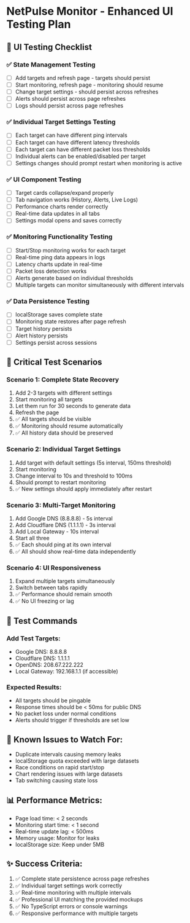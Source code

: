 # NetPulse Monitor - Enhanced UI Testing Plan

## 🚀 UI Testing Checklist

### ✅ State Management Testing
- [ ] Add targets and refresh page - targets should persist
- [ ] Start monitoring, refresh page - monitoring should resume
- [ ] Change target settings - should persist across refreshes
- [ ] Alerts should persist across page refreshes
- [ ] Logs should persist across page refreshes

### ✅ Individual Target Settings Testing
- [ ] Each target can have different ping intervals
- [ ] Each target can have different latency thresholds
- [ ] Each target can have different packet loss thresholds
- [ ] Individual alerts can be enabled/disabled per target
- [ ] Settings changes should prompt restart when monitoring is active

### ✅ UI Component Testing
- [ ] Target cards collapse/expand properly
- [ ] Tab navigation works (History, Alerts, Live Logs)
- [ ] Performance charts render correctly
- [ ] Real-time data updates in all tabs
- [ ] Settings modal opens and saves correctly

### ✅ Monitoring Functionality Testing
- [ ] Start/Stop monitoring works for each target
- [ ] Real-time ping data appears in logs
- [ ] Latency charts update in real-time
- [ ] Packet loss detection works
- [ ] Alerts generate based on individual thresholds
- [ ] Multiple targets can monitor simultaneously with different intervals

### ✅ Data Persistence Testing
- [ ] localStorage saves complete state
- [ ] Monitoring state restores after page refresh
- [ ] Target history persists
- [ ] Alert history persists
- [ ] Settings persist across sessions

## 🎯 Critical Test Scenarios

### Scenario 1: Complete State Recovery
1. Add 2-3 targets with different settings
2. Start monitoring all targets
3. Let them run for 30 seconds to generate data
4. Refresh the page
5. ✅ All targets should be visible
6. ✅ Monitoring should resume automatically
7. ✅ All history data should be preserved

### Scenario 2: Individual Target Settings
1. Add target with default settings (5s interval, 150ms threshold)
2. Start monitoring
3. Change interval to 10s and threshold to 100ms
4. Should prompt to restart monitoring
5. ✅ New settings should apply immediately after restart

### Scenario 3: Multi-Target Monitoring
1. Add Google DNS (8.8.8.8) - 5s interval
2. Add Cloudflare DNS (1.1.1.1) - 3s interval  
3. Add Local Gateway - 10s interval
4. Start all three
5. ✅ Each should ping at its own interval
6. ✅ All should show real-time data independently

### Scenario 4: UI Responsiveness
1. Expand multiple targets simultaneously
2. Switch between tabs rapidly
3. ✅ Performance should remain smooth
4. ✅ No UI freezing or lag

## 🔧 Test Commands

### Add Test Targets:
- Google DNS: 8.8.8.8
- Cloudflare DNS: 1.1.1.1
- OpenDNS: 208.67.222.222
- Local Gateway: 192.168.1.1 (if accessible)

### Expected Results:
- All targets should be pingable
- Response times should be < 50ms for public DNS
- No packet loss under normal conditions
- Alerts should trigger if thresholds are set low

## 🐛 Known Issues to Watch For:
- Duplicate intervals causing memory leaks
- localStorage quota exceeded with large datasets
- Race conditions on rapid start/stop
- Chart rendering issues with large datasets
- Tab switching causing state loss

## 📊 Performance Metrics:
- Page load time: < 2 seconds
- Monitoring start time: < 1 second  
- Real-time update lag: < 500ms
- Memory usage: Monitor for leaks
- localStorage size: Keep under 5MB

## ✨ Success Criteria:
1. ✅ Complete state persistence across page refreshes
2. ✅ Individual target settings work correctly
3. ✅ Real-time monitoring with multiple intervals
4. ✅ Professional UI matching the provided mockups
5. ✅ No TypeScript errors or console warnings
6. ✅ Responsive performance with multiple targets
